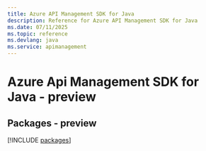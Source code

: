 ```yaml
---
title: Azure API Management SDK for Java
description: Reference for Azure API Management SDK for Java
ms.date: 07/11/2025
ms.topic: reference
ms.devlang: java
ms.service: apimanagement
---
```

# Azure Api Management SDK for Java - preview
## Packages - preview
[!INCLUDE [packages](api-management-index.md)]
